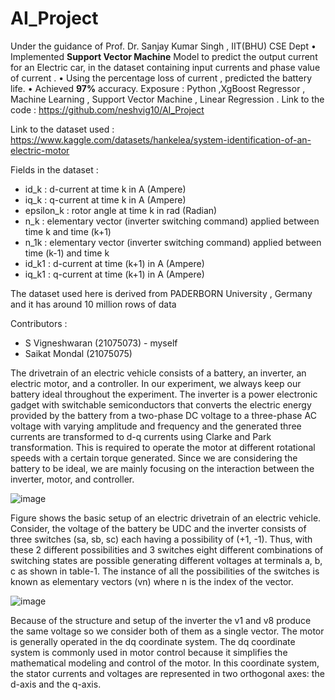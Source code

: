 # AI_Project
Under the guidance of Prof. Dr. Sanjay Kumar Singh , IIT(BHU) CSE Dept 
• Implemented **Support Vector Machine** Model to predict the output current for an Electric car, in the dataset containing input currents and phase value of current . 
• Using the percentage loss of current , predicted the battery life. 
• Achieved **97%** accuracy. Exposure : Python ,XgBoost Regressor , Machine Learning , Support Vector Machine , Linear Regression . Link to the code : https://github.com/neshvig10/AI_Project 

Link to the dataset used : https://www.kaggle.com/datasets/hankelea/system-identification-of-an-electric-motor

Fields in the dataset : 

- id_k : d-current at time k in A (Ampere)
- iq_k : q-current at time k in A (Ampere)
- epsilon_k : rotor angle at time k in rad (Radian)
- n_k : elementary vector (inverter switching command) applied between time k and time (k+1)
- n_1k : elementary vector (inverter switching command) applied between time (k-1) and time k
- id_k1 : d-current at time (k+1) in A (Ampere)
- iq_k1 : q-current at time (k+1) in A (Ampere)

The dataset used here is derived from PADERBORN University , Germany and it has around 10 million rows of data 

Contributors : 
- S Vigneshwaran (21075073) - myself
- Saikat Mondal (21075075) 

The drivetrain of an electric vehicle consists of a battery, an inverter, an electric motor, and a controller. In our experiment, we always keep our battery ideal
throughout the experiment. The inverter is a power electronic gadget with switchable semiconductors that converts the electric energy provided by the battery from a
two-phase DC voltage to a three-phase AC voltage with varying amplitude and frequency and the generated three currents are transformed to d-q currents using
Clarke and Park transformation. This is required to operate the motor at different rotational speeds with a certain torque generated. Since we are considering the battery to be ideal, we are mainly focusing on the interaction between the inverter, motor, and controller.


![image](https://github.com/neshvig10/AI_Project/assets/104668723/65daf797-c07f-4dae-9c5a-68122874188c)

Figure shows the basic setup of an electric drivetrain of an electric vehicle. Consider, the voltage of the battery be UDC and the inverter consists of three switches (sa, sb, sc) each having a possibility of (+1, -1). Thus, with these 2 different possibilities and 3 switches eight different combinations of switching states are possible generating different voltages at terminals a, b, c as shown in table-1. The instance of all the possibilities of the switches is known as elementary vectors (vn) where n is the index of the vector.


![image](https://github.com/neshvig10/AI_Project/assets/104668723/5b0a9044-2d1f-4908-ab81-4996435aa698)

Because of the structure and setup of the inverter the v1 and v8 produce the same voltage so we consider both of them as a single vector. The motor is generally operated in the dq coordinate system. The dq coordinate system is commonly used in motor control because it simplifies the mathematical modeling and control of the motor. In this coordinate system, the stator currents and voltages are represented in two orthogonal axes: the d-axis and the q-axis.
